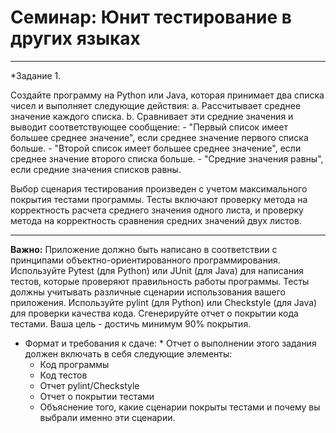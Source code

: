 # Семинар: Юнит тестирование в других языках
------------------------------
*Задание 1.

Создайте программу на Python или Java, которая принимает два списка чисел и выполняет следующие действия:
  a. Рассчитывает среднее значение каждого списка.
  b. Сравнивает эти средние значения и выводит соответствующее сообщение:
     - "Первый список имеет большее среднее значение", если среднее значение первого списка больше.
     - "Второй список имеет большее среднее значение", если среднее значение второго списка больше.
     - "Средние значения равны", если средние значения списков равны.


Выбор сценария тестирования произведен с учетом максимального покрытия тестами программы.
Тесты включают проверку метода на корректность расчета среднего значения одного листа,
и проверку метода на коррeктность сравнения средних значений двух листов.

------------------------------
**Важно:**
Приложение должно быть написано в соответствии с принципами объектно-ориентированного программирования.
Используйте Pytest (для Python) или JUnit (для Java) для написания тестов, которые проверяют правильность 
работы программы. Тесты должны учитывать различные сценарии использования вашего приложения.
Используйте pylint (для Python) или Checkstyle (для Java) для проверки качества кода.
Сгенерируйте отчет о покрытии кода тестами. Ваша цель - достичь минимум 90% покрытия.

* Формат и требования к сдаче: *
Отчет о выполнении этого задания должен включать в себя следующие элементы:
    - Код программы
    - Код тестов
    - Отчет pylint/Checkstyle
    - Отчет о покрытии тестами
    - Объяснение того, какие сценарии покрыты тестами и почему вы выбрали именно эти сценарии.